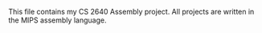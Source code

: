 This file contains my CS 2640 Assembly project. All projects are written in the MIPS assembly language. 
